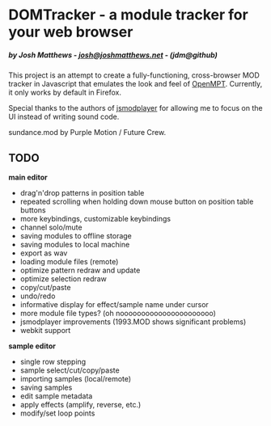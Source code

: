 # DOMTracker - a module tracker for your web browser #
##### by Josh Matthews - josh@joshmatthews.net - (jdm@github) #####

This project is an attempt to create a fully-functioning, cross-browser MOD tracker in Javascript that
emulates the look and feel of [OpenMPT](http://www.modplug.com/trackerinfo.html). Currently, it only works by default in Firefox.

Special thanks to the authors of [jsmodplayer](https://github.com/sneilan/jsmodplayer) for allowing
me to focus on the UI instead of writing sound code.

sundance.mod by Purple Motion / Future Crew.

## TODO ##

**main editor**

- drag'n'drop patterns in position table
- repeated scrolling when holding down mouse button on position table buttons
- more keybindings, customizable keybindings
- channel solo/mute
- saving modules to offline storage
- saving modules to local machine
- export as wav
- loading module files (remote)
- optimize pattern redraw and update
- optimize selection redraw
- copy/cut/paste
- undo/redo
- informative display for effect/sample name under cursor
- more module file types? (oh noooooooooooooooooooooo)
- jsmodplayer improvements (1993.MOD shows significant problems)
- webkit support

**sample editor**

- single row stepping
- sample select/cut/copy/paste
- importing samples (local/remote)
- saving samples
- edit sample metadata
- apply effects (amplify, reverse, etc.)
- modify/set loop points
